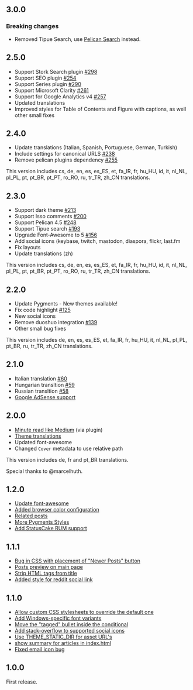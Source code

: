 ## 3.0.0

### Breaking changes

- Removed Tipue Search, use [Pelican Search](https://github.com/pelican-plugins/search) instead.

## 2.5.0

- Support Stork Search plugin [#298](https://github.com/alexandrevicenzi/Flex/pull/298)
- Support SEO plugin [#254](https://github.com/alexandrevicenzi/Flex/issues/254)
- Support Series plugin [#290](https://github.com/alexandrevicenzi/Flex/pull/290)
- Support Microsoft Clarity [#261](https://github.com/alexandrevicenzi/Flex/pull/261)
- Support for Google Analytics v4 [#257](https://github.com/alexandrevicenzi/Flex/pull/257)
- Updated translations
- Improved styles for Table of Contents and Figure with captions, as well other small fixes

## 2.4.0

- Update translations (Italian, Spanish, Portuguese, German, Turkish)
- Include settings for canonical URLS [#238](https://github.com/alexandrevicenzi/Flex/issues/238)
- Remove pelican plugins dependency [#255](https://github.com/alexandrevicenzi/Flex/issues/255)

This version includes cs, de, en, es, es_ES, et, fa_IR, fr, hu_HU, id, it, nl_NL, pl_PL, pt, pt_BR, pt_PT, ro_RO, ru, tr_TR, zh_CN translations.

## 2.3.0

- Support dark theme [#213](https://github.com/alexandrevicenzi/Flex/pull/213)
- Support Isso comments [#200](https://github.com/alexandrevicenzi/Flex/pull/200)
- Support Pelican 4.5 [#248](https://github.com/alexandrevicenzi/Flex/pull/248)
- Support Tipue search [#193](https://github.com/alexandrevicenzi/Flex/pull/193)
- Upgrade Font-Awesome to 5 [#156](https://github.com/alexandrevicenzi/Flex/pull/156)
- Add social icons (keybase, twitch, mastodon, diaspora, flickr, last.fm
- Fix layouts
- Update translations (zh)

This version includes cs, de, en, es, es_ES, et, fa_IR, fr, hu_HU, id, it, nl_NL, pl_PL, pt, pt_BR, pt_PT, ro_RO, ru, tr_TR, zh_CN translations.

## 2.2.0

- Update Pygments - New themes available!
- Fix code highlight [#125](https://github.com/alexandrevicenzi/Flex/pull/125)
- New social icons
- Remove duoshuo integration [#139](https://github.com/alexandrevicenzi/Flex/pull/139)
- Other small bug fixes

This version includes de, en, es, es_ES, et, fa_IR, fr, hu_HU, it, nl_NL, pl_PL, pt_BR, ru, tr_TR, zh_CN translations.

## 2.1.0

- Italian translation [#60](https://github.com/alexandrevicenzi/Flex/issues/60)
- Hungarian transltion [#59](https://github.com/alexandrevicenzi/Flex/issues/59)
- Russian transltion [#58](https://github.com/alexandrevicenzi/Flex/issues/58)
- [Google AdSense support](https://github.com/alexandrevicenzi/Flex/issues/47)

## 2.0.0

- [Minute read like Medium](https://github.com/alexandrevicenzi/Flex/issues/48) (via plugin)
- [Theme translations](https://github.com/alexandrevicenzi/Flex/wiki/Translation-support)
- Updated font-awesome
- Changed `Cover` metadata to use relative path

This version includes de, fr and pt_BR translations.

Special thanks to @marcelhuth.

## 1.2.0

- [Update font-awesome](https://github.com/alexandrevicenzi/Flex/issues/31)
- [Added browser color configuration](https://github.com/alexandrevicenzi/Flex/pull/34)
- [Related posts](https://github.com/alexandrevicenzi/Flex/pull/27)
- [More Pygments Styles](https://github.com/alexandrevicenzi/Flex/issues/38)
- [Add StatusCake RUM support](https://github.com/alexandrevicenzi/Flex/issues/16)

## 1.1.1

- [Bug in CSS with placement of "Newer Posts" button](https://github.com/alexandrevicenzi/Flex/issues/21)
- [Posts preview on main page](https://github.com/alexandrevicenzi/Flex/issues/14)
- [Strip HTML tags from title](https://github.com/alexandrevicenzi/Flex/pull/25)
- [Added style for reddit social link](https://github.com/alexandrevicenzi/Flex/pull/23)

## 1.1.0

- [Allow custom CSS stylesheets to override the default one](https://github.com/alexandrevicenzi/Flex/pull/9)
- [Add Windows-specific font variants](https://github.com/alexandrevicenzi/Flex/pull/8)
- [Move the "tagged" bullet inside the conditional](https://github.com/alexandrevicenzi/Flex/pull/7)
- [Add stack-overflow to supported social icons](https://github.com/alexandrevicenzi/Flex/pull/6)
- [Use THEME_STATIC_DIR for asset URL's](https://github.com/alexandrevicenzi/Flex/pull/5)
- [show summary for articles in index.html](https://github.com/alexandrevicenzi/Flex/pull/4)
- [Fixed email icon bug](https://github.com/alexandrevicenzi/Flex/pull/3)

## 1.0.0

First release.
